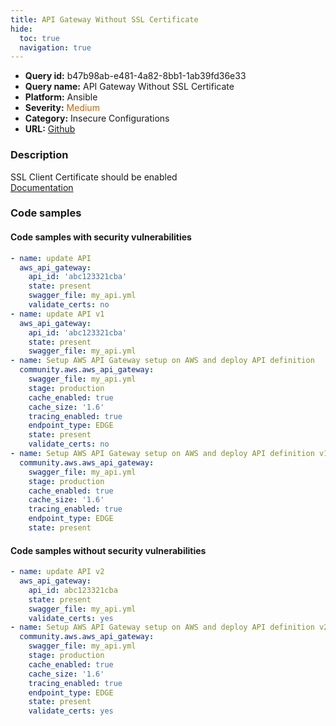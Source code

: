 ```yaml
---
title: API Gateway Without SSL Certificate
hide:
  toc: true
  navigation: true
---
```


<style>
  .highlight .hll {
    background-color: #ff171742;
  }
  .md-content {
    max-width: 1100px;
    margin: 0 auto;
  }
</style>

-   **Query id:** b47b98ab-e481-4a82-8bb1-1ab39fd36e33
-   **Query name:** API Gateway Without SSL Certificate
-   **Platform:** Ansible
-   **Severity:** <span style="color:#C60">Medium</span>
-   **Category:** Insecure Configurations
-   **URL:** [Github](https://github.com/Checkmarx/kics/tree/master/assets/queries/ansible/aws/api_gateway_without_ssl_certificate)

### Description
SSL Client Certificate should be enabled<br>
[Documentation](https://docs.ansible.com/ansible/2.8/modules/aws_api_gateway_module.html)

### Code samples
#### Code samples with security vulnerabilities
```yaml title="Positive test num. 1 - yaml file" hl_lines="8 21 6 23"
- name: update API
  aws_api_gateway:
    api_id: 'abc123321cba'
    state: present
    swagger_file: my_api.yml
    validate_certs: no
- name: update API v1
  aws_api_gateway:
    api_id: 'abc123321cba'
    state: present
    swagger_file: my_api.yml
- name: Setup AWS API Gateway setup on AWS and deploy API definition
  community.aws.aws_api_gateway:
    swagger_file: my_api.yml
    stage: production
    cache_enabled: true
    cache_size: '1.6'
    tracing_enabled: true
    endpoint_type: EDGE
    state: present
    validate_certs: no
- name: Setup AWS API Gateway setup on AWS and deploy API definition v1
  community.aws.aws_api_gateway:
    swagger_file: my_api.yml
    stage: production
    cache_enabled: true
    cache_size: '1.6'
    tracing_enabled: true
    endpoint_type: EDGE
    state: present

```


#### Code samples without security vulnerabilities
```yaml title="Negative test num. 1 - yaml file"
- name: update API v2
  aws_api_gateway:
    api_id: abc123321cba
    state: present
    swagger_file: my_api.yml
    validate_certs: yes
- name: Setup AWS API Gateway setup on AWS and deploy API definition v2
  community.aws.aws_api_gateway:
    swagger_file: my_api.yml
    stage: production
    cache_enabled: true
    cache_size: '1.6'
    tracing_enabled: true
    endpoint_type: EDGE
    state: present
    validate_certs: yes

```
